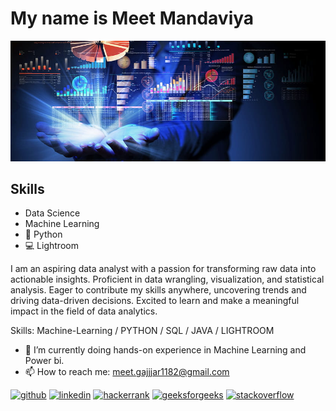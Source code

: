# My name is Meet Mandaviya
<!-- #### Coding and Analysis -->
![Coding and Analysis](https://github.com/Meet-Mandaviya/Meet-Mandaviya/blob/66d6f6bbd0ff2ce865f03865f8bda34556ca9f9e/data-analytics.jpg)

## Skills 
* Data Science
* Machine Learning
* 🐍 Python
* 💻 Lightroom

I am an aspiring data analyst with a passion for transforming raw data into actionable insights. Proficient in data wrangling, visualization, and statistical analysis. Eager to contribute my skills anywhere, uncovering trends and driving data-driven decisions. Excited to learn and make a meaningful impact in the field of data analytics.

Skills: Machine-Learning / PYTHON / SQL / JAVA / LIGHTROOM 

- 🌱 I’m currently doing hands-on experience in Machine Learning and Power bi.
- 📫 How to reach me: meet.gajjjar1182@gmail.com 


[<img src='https://cdn.jsdelivr.net/npm/simple-icons@3.0.1/icons/github.svg' alt='github' height='40'>](https://github.com/Meet-Mandaviya)    [<img src='https://cdn.jsdelivr.net/npm/simple-icons@3.0.1/icons/linkedin.svg' alt='linkedin' height='40'>](https://www.linkedin.com/in/https://www.linkedinmeet-gajjar-821a2b209//)    [<img src='https://cdn.jsdelivr.net/npm/simple-icons@3.0.1/icons/hackerrank.svg' alt='hackerrank' height='40'>](https://www.hackerrank.com/meet_gajjar1182)   [<img src='https://cdn.jsdelivr.net/npm/simple-icons@3.0.1/icons/geeksforgeeks.svg' alt='geeksforgeeks' height='40'>](https://auth.geeksforgeeks.org/user/code_demon11)   [<img src='https://cdn.jsdelivr.net/npm/simple-icons@3.0.1/icons/stackoverflow.svg' alt='stackoverflow' height='40'>](https://stackoverflow.com/users/18438198/meet-gajjar)  
